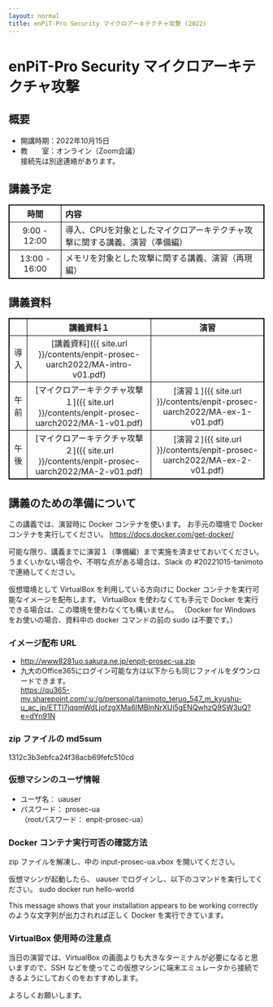 ```yaml
---
layout: normal
title: enPiT-Pro Security マイクロアーキテクチャ攻撃 (2022)
---
```


<style>
table, th, td {
  border: 1px solid black;
  border-collapse: collapse;
}
</style>

# enPiT-Pro Security マイクロアーキテクチャ攻撃

## 概要

- 開講時期：2022年10月15日
- 教　　室：オンライン（Zoom会議）  
  接続先は別途連絡があります。

## 講義予定

|時間|内容|
|:--:|:---|
| 9:00 - 12:00|導入、CPUを対象としたマイクロアーキテクチャ攻撃に関する講義、演習（準備編）|
|13:00 - 16:00|メモリを対象とした攻撃に関する講義、演習（再現編）|

## 講義資料

||講義資料１|演習|
|:-:|:-:|:-:|
|導入|[講義資料]({{ site.url }}/contents/enpit-prosec-uarch2022/MA-intro-v01.pdf)||
|午前|[マイクロアーキテクチャ攻撃１]({{ site.url }}/contents/enpit-prosec-uarch2022/MA-1-v01.pdf)|[演習１]({{ site.url }}/contents/enpit-prosec-uarch2022/MA-ex-1-v01.pdf)|
|午後|[マイクロアーキテクチャ攻撃２]({{ site.url }}/contents/enpit-prosec-uarch2022/MA-2-v01.pdf)|[演習２]({{ site.url }}/contents/enpit-prosec-uarch2022/MA-ex-2-v01.pdf)|

## 講義のための準備について
この講義では、演習時に Docker コンテナを使います。
お手元の環境で Docker コンテナを実行してください。
https://docs.docker.com/get-docker/

可能な限り、講義までに演習１（準備編）まで実施を済ませておいてください。
うまくいかない場合や、不明な点がある場合は、Slack の #20221015-tanimoto で連絡してください。

仮想環境として VirtualBox を利用している方向けに Docker コンテナを実行可能なイメージを配布します。
VirtualBox を使わなくても手元で Docker を実行できる場合は、この環境を使わなくても構いません。
（Docker for Windows をお使いの場合、資料中の docker コマンドの前の sudo は不要です。）

### イメージ配布 URL
- http://www8281uo.sakura.ne.jp/enpit-prosec-ua.zip
- 九大のOffice365にログイン可能な方は以下からも同じファイルをダウンロードできます。  
  https://qu365-my.sharepoint.com/:u:/g/personal/tanimoto_teruo_547_m_kyushu-u_ac_jp/ETTl7jqqmWdLjofzgXMa6IMBlnNrXUi5gENQwhzQ9SW3uQ?e=dYn91N

### zip ファイルの md5sum
1312c3b3ebfca24f38acb69fefc510cd

### 仮想マシンのユーザ情報
- ユーザ名： uauser
- パスワード： prosec-ua  
  （rootパスワード： enpit-prosec-ua）

### Docker コンテナ実行可否の確認方法
zip ファイルを解凍し、中の input-prosec-ua.vbox を開いてください。

仮想マシンが起動したら、 uauser でログインし、以下のコマンドを実行してください。
sudo docker run hello-world

This message shows that your installation appears to be working correctly
のような文字列が出力されれば正しく Docker を実行できています。

### VirtualBox 使用時の注意点
当日の演習では、VirtualBox の画面よりも大きなターミナルが必要になると思いますので、SSH などを使ってこの仮想マシンに端末エミュレータから接続できるようにしておくのをおすすめします。

よろしくお願いします。
